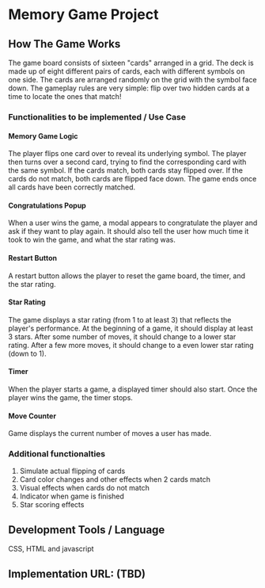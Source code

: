 # Memory Game Project

## How The Game Works
The game board consists of sixteen "cards" arranged in a grid. The deck is made up of eight different pairs of cards, each with different symbols on one side. The cards are arranged randomly on the grid with the symbol face down. The gameplay rules are very simple: flip over two hidden cards at a time to locate the ones that match!

### Functionalities to be implemented / Use Case

#### Memory Game Logic
The player flips one card over to reveal its underlying symbol.
The player then turns over a second card, trying to find the corresponding card with the same symbol.
If the cards match, both cards stay flipped over.
If the cards do not match, both cards are flipped face down.
The game ends once all cards have been correctly matched.

#### Congratulations Popup
When a user wins the game, a modal appears to congratulate the player and ask if they want to play again. It should also tell the user how much time it took to win the game, and what the star rating was.

#### Restart Button
A restart button allows the player to reset the game board, the timer, and the star rating.

#### Star Rating
The game displays a star rating (from 1 to at least 3) that reflects the player's performance. At the beginning of a game, it should display at least 3 stars. After some number of moves, it should change to a lower star rating. After a few more moves, it should change to a even lower star rating (down to 1).

#### Timer
When the player starts a game, a displayed timer should also start. Once the player wins the game, the timer stops.

#### Move Counter
Game displays the current number of moves a user has made.


### Additional functionalties
1. Simulate actual flipping of cards
2. Card color changes and other effects when 2 cards match 
3. Visual effects when cards do not match
4. Indicator when game is finished
5. Star scoring effects

## Development Tools / Language
CSS, HTML and javascript

## Implementation URL: (TBD)
